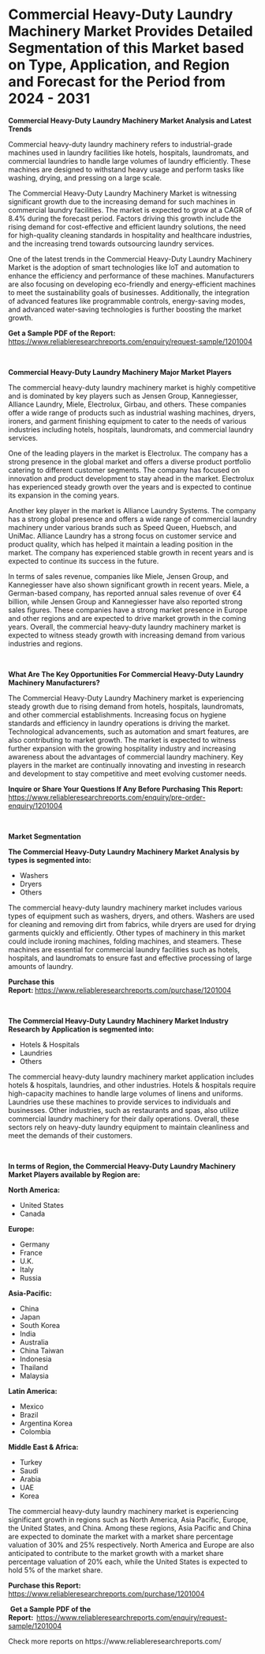 <p><h1>Commercial Heavy-Duty Laundry Machinery Market Provides Detailed Segmentation of this Market based on Type, Application, and Region and Forecast for the Period from 2024 - 2031</h1></p><p><strong>Commercial Heavy-Duty Laundry Machinery Market Analysis and Latest Trends</strong></p>
<p><p>Commercial heavy-duty laundry machinery refers to industrial-grade machines used in laundry facilities like hotels, hospitals, laundromats, and commercial laundries to handle large volumes of laundry efficiently. These machines are designed to withstand heavy usage and perform tasks like washing, drying, and pressing on a large scale.</p><p>The Commercial Heavy-Duty Laundry Machinery Market is witnessing significant growth due to the increasing demand for such machines in commercial laundry facilities. The market is expected to grow at a CAGR of 8.4% during the forecast period. Factors driving this growth include the rising demand for cost-effective and efficient laundry solutions, the need for high-quality cleaning standards in hospitality and healthcare industries, and the increasing trend towards outsourcing laundry services.</p><p>One of the latest trends in the Commercial Heavy-Duty Laundry Machinery Market is the adoption of smart technologies like IoT and automation to enhance the efficiency and performance of these machines. Manufacturers are also focusing on developing eco-friendly and energy-efficient machines to meet the sustainability goals of businesses. Additionally, the integration of advanced features like programmable controls, energy-saving modes, and advanced water-saving technologies is further boosting the market growth.</p></p>
<p><strong>Get a Sample PDF of the Report:&nbsp;</strong> <a href="https://www.reliableresearchreports.com/enquiry/request-sample/1201004">https://www.reliableresearchreports.com/enquiry/request-sample/1201004</a></p>
<p>&nbsp;</p>
<p><strong>Commercial Heavy-Duty Laundry Machinery Major Market Players</strong></p>
<p><p>The commercial heavy-duty laundry machinery market is highly competitive and is dominated by key players such as Jensen Group, Kannegiesser, Alliance Laundry, Miele, Electrolux, Girbau, and others. These companies offer a wide range of products such as industrial washing machines, dryers, ironers, and garment finishing equipment to cater to the needs of various industries including hotels, hospitals, laundromats, and commercial laundry services.</p><p>One of the leading players in the market is Electrolux. The company has a strong presence in the global market and offers a diverse product portfolio catering to different customer segments. The company has focused on innovation and product development to stay ahead in the market. Electrolux has experienced steady growth over the years and is expected to continue its expansion in the coming years.</p><p>Another key player in the market is Alliance Laundry Systems. The company has a strong global presence and offers a wide range of commercial laundry machinery under various brands such as Speed Queen, Huebsch, and UniMac. Alliance Laundry has a strong focus on customer service and product quality, which has helped it maintain a leading position in the market. The company has experienced stable growth in recent years and is expected to continue its success in the future.</p><p>In terms of sales revenue, companies like Miele, Jensen Group, and Kannegiesser have also shown significant growth in recent years. Miele, a German-based company, has reported annual sales revenue of over €4 billion, while Jensen Group and Kannegiesser have also reported strong sales figures. These companies have a strong market presence in Europe and other regions and are expected to drive market growth in the coming years. Overall, the commercial heavy-duty laundry machinery market is expected to witness steady growth with increasing demand from various industries and regions.</p></p>
<p>&nbsp;</p>
<p><strong>What Are The Key Opportunities For Commercial Heavy-Duty Laundry Machinery Manufacturers?</strong></p>
<p><p>The Commercial Heavy-Duty Laundry Machinery market is experiencing steady growth due to rising demand from hotels, hospitals, laundromats, and other commercial establishments. Increasing focus on hygiene standards and efficiency in laundry operations is driving the market. Technological advancements, such as automation and smart features, are also contributing to market growth. The market is expected to witness further expansion with the growing hospitality industry and increasing awareness about the advantages of commercial laundry machinery. Key players in the market are continually innovating and investing in research and development to stay competitive and meet evolving customer needs.</p></p>
<p><strong>Inquire or Share Your Questions If Any Before Purchasing This Report:</strong> <a href="https://www.reliableresearchreports.com/enquiry/pre-order-enquiry/1201004">https://www.reliableresearchreports.com/enquiry/pre-order-enquiry/1201004</a></p>
<p>&nbsp;</p>
<p><strong>Market Segmentation</strong></p>
<p><strong>The Commercial Heavy-Duty Laundry Machinery Market Analysis by types is segmented into:</strong></p>
<p><ul><li>Washers</li><li>Dryers</li><li>Others</li></ul></p>
<p><p>The commercial heavy-duty laundry machinery market includes various types of equipment such as washers, dryers, and others. Washers are used for cleaning and removing dirt from fabrics, while dryers are used for drying garments quickly and efficiently. Other types of machinery in this market could include ironing machines, folding machines, and steamers. These machines are essential for commercial laundry facilities such as hotels, hospitals, and laundromats to ensure fast and effective processing of large amounts of laundry.</p></p>
<p><strong>Purchase this Report:&nbsp;</strong><a href="https://www.reliableresearchreports.com/purchase/1201004">https://www.reliableresearchreports.com/purchase/1201004</a></p>
<p>&nbsp;</p>
<p><strong>The Commercial Heavy-Duty Laundry Machinery Market Industry Research by Application is segmented into:</strong></p>
<p><ul><li>Hotels & Hospitals</li><li>Laundries</li><li>Others</li></ul></p>
<p><p>The commercial heavy-duty laundry machinery market application includes hotels & hospitals, laundries, and other industries. Hotels & hospitals require high-capacity machines to handle large volumes of linens and uniforms. Laundries use these machines to provide services to individuals and businesses. Other industries, such as restaurants and spas, also utilize commercial laundry machinery for their daily operations. Overall, these sectors rely on heavy-duty laundry equipment to maintain cleanliness and meet the demands of their customers.</p></p>
<p>&nbsp;</p>
<p><strong>In terms of Region, the Commercial Heavy-Duty Laundry Machinery Market Players available by Region are:</strong></p>
<p>
    <p> <strong> North America: </strong>
        <ul>
            <li>United States</li>
            <li>Canada</li>
        </ul>
        </p> 
    <p> <strong> Europe: </strong>
        <ul>
            <li>Germany</li>
            <li>France</li>
            <li>U.K.</li>
            <li>Italy</li>
            <li>Russia</li>
        </ul>
        </p> 
    <p> <strong> Asia-Pacific: </strong>
        <ul>
            <li>China</li>
            <li>Japan</li>
            <li>South Korea</li>
            <li>India</li>
            <li>Australia</li>
            <li>China Taiwan</li>
            <li>Indonesia</li>
            <li>Thailand</li>
            <li>Malaysia</li>
        </ul>
        </p> 
    <p> <strong> Latin America: </strong>
        <ul>
            <li>Mexico</li>
            <li>Brazil</li>
            <li>Argentina Korea</li>
            <li>Colombia</li>
        </ul>
        </p> 
    <p> <strong> Middle East & Africa: </strong>
        <ul>
            <li>Turkey</li>
            <li>Saudi</li>
            <li>Arabia</li>
            <li>UAE</li>
            <li>Korea</li>
        </ul>
    </p>
    </p>
<p><p>The commercial heavy-duty laundry machinery market is experiencing significant growth in regions such as North America, Asia Pacific, Europe, the United States, and China. Among these regions, Asia Pacific and China are expected to dominate the market with a market share percentage valuation of 30% and 25% respectively. North America and Europe are also anticipated to contribute to the market growth with a market share percentage valuation of 20% each, while the United States is expected to hold 5% of the market share.</p></p>
<p><strong>Purchase this Report: </strong><a href="https://www.reliableresearchreports.com/purchase/1201004">https://www.reliableresearchreports.com/purchase/1201004</a></p>
<p>&nbsp;<strong>Get a Sample PDF of the Report:&nbsp;&nbsp;</strong><a href="https://www.reliableresearchreports.com/enquiry/request-sample/1201004">https://www.reliableresearchreports.com/enquiry/request-sample/1201004</a></p>
<p><strong></strong></p>
<p>Check more reports on https://www.reliableresearchreports.com/</p>
